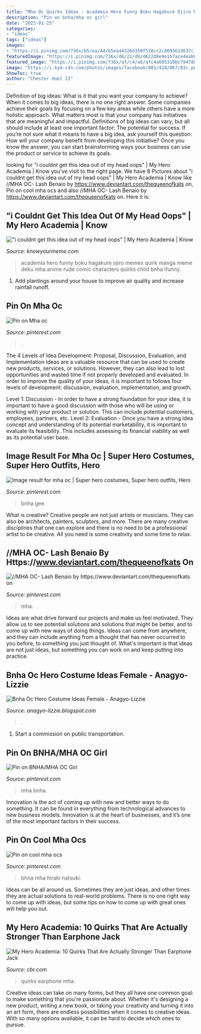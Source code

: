 ```yaml
---
title: "Mha Oc Quirks Ideas : Academia Hero Funny Boku Hagakure Ojiro Memes Quirk Manga Meme Deku Mha Anime Rude Comic Characters Quirks Child Bnha Ifunny"
description: "Pin on bnha/mha oc girl"
date: "2023-01-25"
categories:
- "ideas"
tags: ["ideas"]
images:
- "https://i.pinimg.com/736x/b5/ea/44/b5ea44326d350f518cc2c8093613637c.jpg"
featuredImage: "https://i.pinimg.com/736x/d6/22/d8/d622d8e9e1b7ace4eab62695c26d8f02.jpg"
featured_image: "https://i.pinimg.com/736x/af/c4/a6/afc4a605310bc794780a35072495f814.jpg"
image: "https://i.kym-cdn.com/photos/images/facebook/001/418/067/83c.png"
ShowToc: true
author: "Chester Huel II"
---
```



Definition of big ideas: What is it that you want your company to achieve?
When it comes to big ideas, there is no one right answer. Some companies achieve their goals by focusing on a few key areas while others have a more holistic approach. What matters most is that your company has initiatives that are meaningful and impactful. Definitions of big ideas can vary, but all should include at least one important factor: The potential for success. 
If you’re not sure what it means to have a big idea, ask yourself this question: How will your company benefit from developing this initiative? Once you know the answer, you can start brainstorming ways your business can use the product or service to achieve its goals.

	

		
looking for &quot;i couldnt get this idea out of my head oops&quot; | My Hero Academia | Know you've visit to the right page. We have 8 Pictures about &quot;i couldnt get this idea out of my head oops&quot; | My Hero Academia | Know like //MHA OC- Lash Benaio by https://www.deviantart.com/thequeenofkats on, Pin on cool mha ocs and also //MHA OC- Lash Benaio by https://www.deviantart.com/thequeenofkats on. Here it is:
		
    
## &quot;i Couldnt Get This Idea Out Of My Head Oops&quot; | My Hero Academia | Know

<img loading=lazy src="https://i.kym-cdn.com/photos/images/facebook/001/418/067/83c.png" onerror="this.onerror=null;this.src='https://tse1.mm.bing.net/th?id=OIP.KLuPwWRDX2NKi59FIyi93QHaUi&amp;pid=15.1';" alt="&quot;i couldnt get this idea out of my head oops&quot; | My Hero Academia | Know">

_Source: knowyourmeme.com_

>academia hero funny boku hagakure ojiro memes quirk manga meme deku mha anime rude comic characters quirks child bnha ifunny. 

	

1. Add plantings around your house to improve air quality and increase rainfall runoff.

    
## Pin On Mha Oc

<img loading=lazy src="https://i.pinimg.com/736x/e0/8e/eb/e08eeb65634faf2734961b179a25508a.jpg" onerror="this.onerror=null;this.src='https://tse1.mm.bing.net/th?id=OIP.z84Dcypj2daPLtkpQflH_gHaFS&amp;pid=15.1';" alt="Pin on Mha oc">

_Source: pinterest.com_

>. 

	

The 4 Levels of Idea Development: Proposal, Discussion, Evaluation, and Implementation
Ideas are a valuable resource that can be used to create new products, services, or solutions. However, they can also lead to lost opportunities and wasted time if not properly developed and evaluated.
In order to improve the quality of your ideas, it is important to follows four levels of development: discussion, evaluation, implementation, and growth.

Level 1: Discussion - In order to have a strong foundation for your idea, it is important to have a good discussion with those who will be using or working with your product or solution. This can include potential customers, employees, partners, etc. Level 2: Evaluation - Once you have a strong idea concept and understanding of its potential marketability, it is important to evaluate its feasibility. This includes assessing its financial viability as well as its potential user base.

    
## Image Result For Mha Oc | Super Hero Costumes, Super Hero Outfits, Hero

<img loading=lazy src="https://i.pinimg.com/736x/d6/22/d8/d622d8e9e1b7ace4eab62695c26d8f02.jpg" onerror="this.onerror=null;this.src='https://tse3.mm.bing.net/th?id=OIP.AeNDyinxsyRyDYBpYvWM4AHaHa&amp;pid=15.1';" alt="Image result for mha oc | Super hero costumes, Super hero outfits, Hero">

_Source: pinterest.com_

>bnha gee. 

	

What is creative?
Creative people are not just artists or musicians. They can also be architects, painters, sculptors, and more. There are many creative disciplines that one can explore and there is no need to be a professional artist to be creative. All you need is some creativity and some time to relax.

    
## //MHA OC- Lash Benaio By Https://www.deviantart.com/thequeenofkats On

<img loading=lazy src="https://i.pinimg.com/736x/b5/ea/44/b5ea44326d350f518cc2c8093613637c.jpg" onerror="this.onerror=null;this.src='https://tse3.mm.bing.net/th?id=OIP.qIM81mkAVtV0m2AYndjozwHaEo&amp;pid=15.1';" alt="//MHA OC- Lash Benaio by https://www.deviantart.com/thequeenofkats on">

_Source: pinterest.com_

>mha. 

	

Ideas are what drive forward our projects and make us feel motivated. They allow us to see potential solutions and solutions that might be better, and to come up with new ways of doing things. Ideas can come from anywhere, and they can include anything from a thought that has never occurred to you before, to something you just thought of. What's important is that ideas are not just ideas, but something you can work on and keep putting into practice.

    
## Bnha Oc Hero Costume Ideas Female - Anagyo-Lizzie

<img loading=lazy src="https://lh3.googleusercontent.com/proxy/sfjrYVLyGoh2gBHGdE-_n4Uzt6M0D7DNkLj5cmKPJdkLOJ4hTjrCeI0uL_CDwemxi9B7sVgarCv2whD5fHjpDcg327V3BZiuscpENK9UGf_ShC0KYfGqbzU5W4oYGUYmVI_3hrsLDi4eJ4npTDk34piUbS8exOCs8buABgkRIhgq1sxQfHyyrWilgW2ESVtAGR1p1e-fakfE2HFjAS_cn6G8veM21MSLLZ0YbWmqyn50ukUNHXK_Mlm_Bs7NaKhk4aQ5JN4M8Ugq1z0I0bobvRExA4OEuoIR_cAMAPD4CFqGQdIEoWvAgqQoF4PVaVQXWPkg8g22cdPLVf5D9jQ8W6rBGMoL-80asbDs1L7hPMqrsFlwUiL12sYxQ_yh-L4nIbeVnbcwgqEfwSt2mEUZtmodI-aUxfnWs1CT4xVZfkYXk3q8nAXTXcHUV1ZpNQs7z1M=w1200-h630-p-k-no-nu" onerror="this.onerror=null;this.src='https://tse2.mm.bing.net/th?id=OIP.xMNQ4fsDhWDDdYz-kl5mzwAAAA&amp;pid=15.1';" alt="Bnha Oc Hero Costume Ideas Female - Anagyo-Lizzie">

_Source: anagyo-lizzie.blogspot.com_

>. 

	

1) Start a commission on public transportation.

    
## Pin On BNHA/MHA OC Girl

<img loading=lazy src="https://i.pinimg.com/736x/af/c4/a6/afc4a605310bc794780a35072495f814.jpg" onerror="this.onerror=null;this.src='https://tse1.mm.bing.net/th?id=OIP.ul-Zbmhfj9bRT0aXdqf3OAAAAA&amp;pid=15.1';" alt="Pin on BNHA/MHA OC Girl">

_Source: pinterest.com_

>mha bnha. 

	

Innovation is the act of coming up with new and better ways to do something. It can be found in everything from technological advances to new business models. Innovation is at the heart of businesses, and it’s one of the most important factors in their success.

    
## Pin On Cool Mha Ocs

<img loading=lazy src="https://i.pinimg.com/736x/bf/5c/02/bf5c02b6db03787e9cc51a6985e0421a.jpg" onerror="this.onerror=null;this.src='https://tse2.mm.bing.net/th?id=OIP.toytW_avJRxq3PaDS2CkrAHaEo&amp;pid=15.1';" alt="Pin on cool mha ocs">

_Source: pinterest.com_

>bhna mha hiraki natsuki. 

	

Ideas can be all around us. Sometimes they are just ideas, and other times they are actual solutions to real-world problems. There is no one right way to come up with ideas, but some tips on how to come up with great ones will help you out.

    
## My Hero Academia: 10 Quirks That Are Actually Stronger Than Earphone Jack

<img loading=lazy src="https://static1.cbrimages.com/wordpress/wp-content/uploads/2020/12/Earphone-jack-10-quirks-stronger.jpg" onerror="this.onerror=null;this.src='https://tse2.mm.bing.net/th?id=OIP.6lbTC9d8FYoGRFkeDg7GHgHaDt&amp;pid=15.1';" alt="My Hero Academia: 10 Quirks That Are Actually Stronger Than Earphone Jack">

_Source: cbr.com_

>quirks earphone mha. 

	

Creative ideas can take on many forms, but they all have one common goal: to make something that you're passionate about. Whether it's designing a new product, writing a new book, or taking your creativity and turning it into an art form, there are endless possibilities when it comes to creative ideas. With so many options available, it can be hard to decide which ones to pursue.

